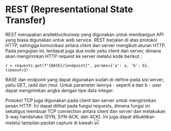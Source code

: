 # REST (Representational State Transfer)
REST merupakan arsitektur/konsep yang digunakan untuk membangun API yang biasa digunakan untuk web service. REST berjalan di atas protokol HTTP, sehingga komunikasi antara client dan server mengikuti aturan HTTP. Pada pengujian ini, terdapat juga dua node yaitu client dan server, dimana akan mengirimkan HTTP request ke server melalui kode berikut ;
```
r = requests.get(f"{BASE}/{endpoint}", params={'a': a, 'b': b}, timeout=3)
```
BASE dan endpoint yang dapat digunakan sudah di-define pada sisi server, yaitu GET, /add dan /mul. Untuk parameter lainnya - seperti a dan b - user dapat mengirimkan angka dengan tipe data integer.

Protokol TCP juga digunakan pada client dan server untuk mengirimkan pesan HTTP. Ini dapat dilihat pada fungsi requests, dimana fungsi ini sekaligus membuat TCP connection antara client dan server dan melakukan 3-way handshake (SYN, SYN-ACK, dan ACK). Ini juga dapat dibuktikan melalui tampilan packet capture di bawah
<img src="https://i.imgur.com/elHDASY.jpeg">
